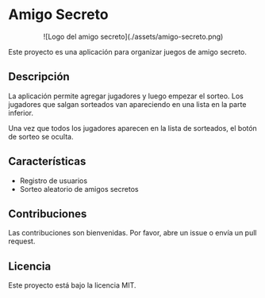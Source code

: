 # Amigo Secreto

<center>
![Logo del amigo secreto](./assets/amigo-secreto.png)
</center>

Este proyecto es una aplicación para organizar juegos de amigo secreto.

## Descripción

La aplicación permite agregar jugadores y luego empezar el sorteo. Los jugadores que salgan sorteados van apareciendo en una lista en la parte inferior.

Una vez que todos los jugadores aparecen en la lista de sorteados, el botón de sorteo se oculta.

## Características

- Registro de usuarios
- Sorteo aleatorio de amigos secretos

## Contribuciones

Las contribuciones son bienvenidas. Por favor, abre un issue o envía un pull request.

## Licencia

Este proyecto está bajo la licencia MIT.